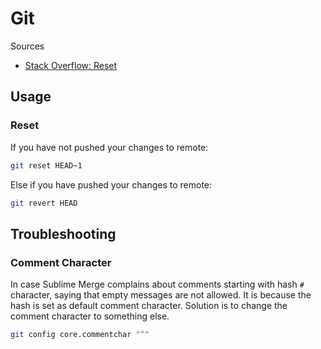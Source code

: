 # Git

Sources

* [Stack Overflow: Reset](https://stackoverflow.com/questions/1611215/remove-a-git-commit-which-has-not-been-pushed)

## Usage

### Reset

If you have not pushed your changes to remote:

```bash
git reset HEAD~1
```

Else if you have pushed your changes to remote:

```bash
git revert HEAD
```

## Troubleshooting

### Comment Character

In case Sublime Merge complains about comments starting with hash `#` character,
saying that empty messages are not allowed. It is because the hash is set as
default comment character. Solution is to change the comment character to
something else.

```bash
git config core.commentchar "^"
```
